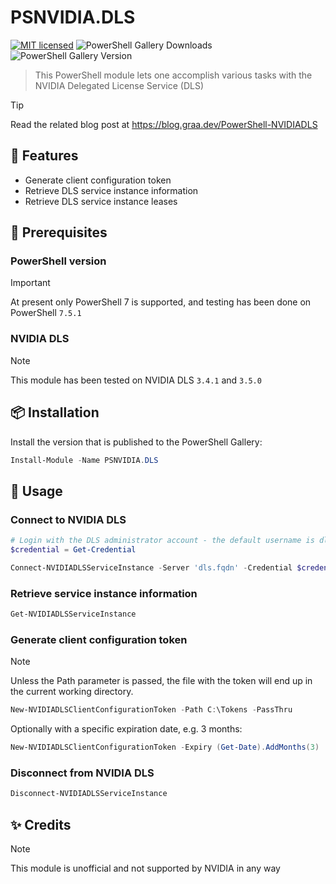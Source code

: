 # PSNVIDIA.DLS

[![MIT licensed](https://img.shields.io/badge/license-MIT-blue.svg)](https://raw.githubusercontent.com/erikgraa/PSNVIDIA.DLS/refs/heads/main/LICENSE)
![PowerShell Gallery Downloads](https://img.shields.io/powershellgallery/dt/PSNVIDIA.DLS?label=PowerShell%20Gallery&color=green)
![PowerShell Gallery Version](https://img.shields.io/powershellgallery/v/PSNVIDIA.DLS?color=green)

> This PowerShell module lets one accomplish various tasks with the NVIDIA Delegated License Service (DLS)

> [!TIP]
> Read the related blog post at https://blog.graa.dev/PowerShell-NVIDIADLS

## 🚀 Features 

* Generate client configuration token
* Retrieve DLS service instance information
* Retrieve DLS service instance leases

## 📄 Prerequisites

### PowerShell version

> [!IMPORTANT]  
> At present only PowerShell 7 is supported, and testing has been done on PowerShell `7.5.1`

### NVIDIA DLS

> [!NOTE]  
> This module has been tested on NVIDIA DLS `3.4.1` and `3.5.0`

## 📦 Installation

Install the version that is published to the PowerShell Gallery:

```powershell
Install-Module -Name PSNVIDIA.DLS
```

## 🔧 Usage

### Connect to NVIDIA DLS

```powershell
# Login with the DLS administrator account - the default username is dls_admin
$credential = Get-Credential

Connect-NVIDIADLSServiceInstance -Server 'dls.fqdn' -Credential $credential
```

### Retrieve service instance information

```powershell
Get-NVIDIADLSServiceInstance
```

### Generate client configuration token

> [!NOTE]
> Unless the Path parameter is passed, the file with the token will end up in the current working directory.

```powershell
New-NVIDIADLSClientConfigurationToken -Path C:\Tokens -PassThru
```

Optionally with a specific expiration date, e.g. 3 months:

```powershell
New-NVIDIADLSClientConfigurationToken -Expiry (Get-Date).AddMonths(3)
```

### Disconnect from NVIDIA DLS

```powershell
Disconnect-NVIDIADLSServiceInstance
```

## ✨ Credits

> [!NOTE]
> This module is unofficial and not supported by NVIDIA in any way